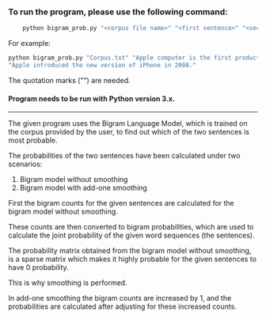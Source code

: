 ### To run the program, please use the following command:
```bash
    python bigram_prob.py "<corpus file name>" "<first sentence>" "<second sentence>"
```
For example: 
```bash
python bigram_prob.py "Corpus.txt" "Apple computer is the first product of the company." 
"Apple introduced the new version of iPhone in 2008."
```

The quotation marks ("") are needed.

#### Program needs to be run with Python version 3.x.
---
The given program uses the Bigram Language Model, which is trained on the corpus provided by the user, 
to find out which of the two sentences is most probable.

The probabilities of the two sentences have been calculated under two scenarios:

1. Bigram model without smoothing
2. Bigram model with add-one smoothing
   
First the bigram counts for the given sentences are calculated for the bigram model without smoothing.

These counts are then converted to bigram probabilities, which are used to calculate the joint probability 
of the given word sequences (the sentences).

The probability matrix obtained from the bigram model without smoothing, is a sparse matrix which makes it 
highly probable for the given sentences to have 0 probability.

This is why smoothing is performed.

In add-one smoothing the bigram counts are increased by 1, and the probabilities are calculated after 
adjusting for these increased counts.
